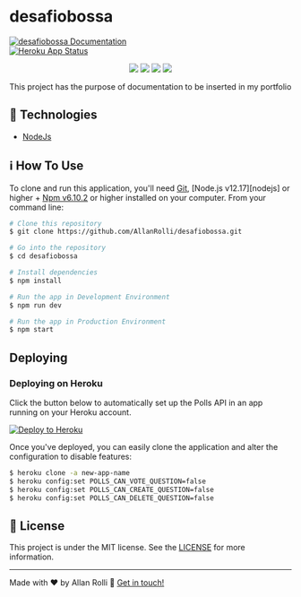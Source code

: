 # desafiobossa
[![desafiobossa Documentation](https://img.shields.io/badge/desafiobossa-Documented-blue.svg)](https://desafiobossa.docs.apiary.io/)  
[![Heroku App Status](http://heroku-shields.herokuapp.com/bossachallengebackend)](https://bossachallengebackend.herokuapp.com) 
<p align="center">
  <img src="https://img.shields.io/github/last-commit/AllanRolli/desafiobossa"/>
  <img src="https://img.shields.io/github/languages/top/AllanRolli/desafiobossa?style=plastic"/> 
  <img src="https://img.shields.io/github/repo-size/AllanRolli/desafiobossa?style=plastic"/> 
  <img src="https://img.shields.io/github/license/AllanRolli/desafiobossa?style=plastic"/>
</p>

This project has the purpose of documentation to be inserted in my portfolio

## :rocket: Technologies

-  [NodeJs](https://nodejs.org/en/)

## :information_source: How To Use

To clone and run this application, you'll need [Git](https://git-scm.com), [Node.js v12.17][nodejs] or higher + [Npm v6.10.2](https://www.npmjs.com/get-npm) or higher installed on your computer. From your command line:

```bash
# Clone this repository
$ git clone https://github.com/AllanRolli/desafiobossa.git

# Go into the repository
$ cd desafiobossa

# Install dependencies
$ npm install

# Run the app in Development Environment
$ npm run dev

# Run the app in Production Environment
$ npm start
```
## Deploying

### Deploying on Heroku

Click the button below to automatically set up the Polls API in an app
running on your Heroku account.

[![Deploy to Heroku](https://www.herokucdn.com/deploy/button.png)](https://heroku.com/deploy?template=https://github.com/AllanRolli/desafiobossa)

Once you've deployed, you can easily clone the application and alter the
configuration to disable features:

```bash
$ heroku clone -a new-app-name
$ heroku config:set POLLS_CAN_VOTE_QUESTION=false
$ heroku config:set POLLS_CAN_CREATE_QUESTION=false
$ heroku config:set POLLS_CAN_DELETE_QUESTION=false
```

## :memo: License
This project is under the MIT license. See the [LICENSE](https://github.com/AllanRolli/desafiobossa/blob/master/LICENSE) for more information.

---

Made with ♥ by Allan Rolli :wave: [Get in touch!](https://www.linkedin.com/in/allan-rolli-a66198106/)

